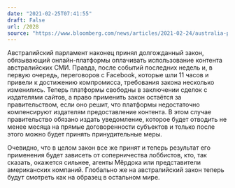 ```yaml
---
date: "2021-02-25T07:41:55"
draft: False
url: /2028
source: "https://www.bloomberg.com/news/articles/2021-02-24/australia-passes-law-forcing-facebook-google-to-pay-for-news?srnd=technology-vp"
---
```


Австралийский парламент наконец принял долгожданный закон, обязывающий онлайн-платформы оплачивать использование контента австралийских СМИ. Правда, после событий последних недель и, в первую очередь, переговоров с Facebook, которые шли 11 часов и привели к достижению компромисса, требования закона несколько изменились. Теперь платформы свободны в заключении сделок с издателями сайтов, а право применить закон остаётся за правительством, если оно решит, что платформы недостаточно компенсируют издателям предоставление контента. В этом случае правительство обязано издать уведомление, которое будет отводить не менее месяца на прямые договоренности субъектов и только после этого можно будет принять принудительные меры. 

Очевидно, что в целом закон все же принят и теперь результат его применения будет зависеть от соперничества лоббистов, кто, так сказать, окажется сильнее, агенты Мёрдока или представители американских компаний. Глобально же на австралийский закон теперь будут смотреть как на образец в остальном мире.
